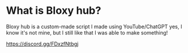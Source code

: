 # What is Bloxy hub?
Bloxy hub is a custom-made script I made using YouTube/ChatGPT yes, I know it's not mine, but I still like that I was able to make something!

https://discord.gg/FDxzfNtbgj
